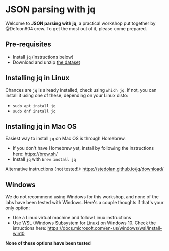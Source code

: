 # JSON parsing with jq

Welcome to **JSON parsing with jq**, a practical workshop put together by @Defcon604 crew. To get the most out of it, please come prepared.

## Pre-requisites
* Install `jq` (instructions below)
* Download and unzip [the dataset](https://www.secrepo.com/honeypot/honeypot.json.zip)

## Installing **jq** in Linux
Chances are `jq` is already installed, check using `which jq`. If not, you can install it using one of these, depending on your Linux disto:
* `sudo apt install jq`
* `sudo dnf install jq`

## Installing **jq** in Mac OS
Easiest way to install `jq` on Mac OS is through Homebrew.
* If you don't have Homebrew yet, install by following the instructions here: https://brew.sh/
* Install `jq` with `brew install jq`

Alternative instructions (not tested!): https://stedolan.github.io/jq/download/

## Windows
We do not recommend using Windows for this workshop, and none of the labs have been tested with Windows. Here's a couple thoughts if that's your only option:
* Use a Linux virtual machine and follow Linux instructions
* Use WSL (Windows Subsystem for Linux) on Windows 10. Check the istructions here: https://docs.microsoft.com/en-us/windows/wsl/install-win10

**None of these options have been tested**